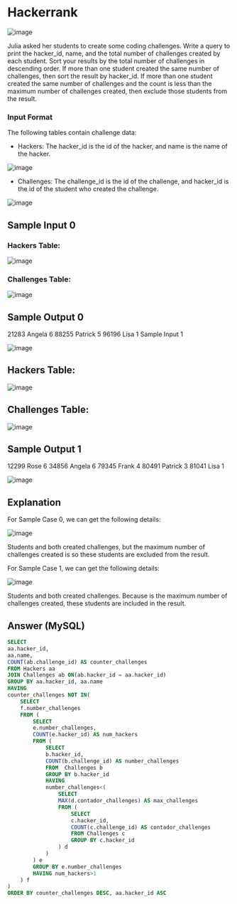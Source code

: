 # Hackerrank

![image](https://user-images.githubusercontent.com/23621801/157910858-72797917-f64a-4fdc-a42d-25f702962484.png)

Julia asked her students to create some coding challenges. Write a query to print the hacker_id, name, and the total number of challenges created by each student. Sort your results by the total number of challenges in descending order. If more than one student created the same number of challenges, then sort the result by hacker_id. If more than one student created the same number of challenges and the count is less than the maximum number of challenges created, then exclude those students from the result.

### Input Format

The following tables contain challenge data:

* Hackers: The hacker_id is the id of the hacker, and name is the name of the hacker. 

![image](https://user-images.githubusercontent.com/23621801/157917278-9e739c40-bce2-469e-88ee-20f40256aa6f.png)


* Challenges: The challenge_id is the id of the challenge, and hacker_id is the id of the student who created the challenge. 

![image](https://user-images.githubusercontent.com/23621801/157930914-05990901-3f0b-489f-82aa-a4d6d13249d6.png)


## Sample Input 0

### Hackers Table:  

![image](https://user-images.githubusercontent.com/23621801/157932049-aba7eecd-dbef-4115-94b4-418d68c2df21.png)


### Challenges Table: 

![image](https://user-images.githubusercontent.com/23621801/157932277-cb0beb5c-64e0-438f-9480-bad738b9039c.png)

## Sample Output 0

21283 Angela 6
88255 Patrick 5
96196 Lisa 1
Sample Input 1

![image](https://user-images.githubusercontent.com/23621801/157932332-d4d2268c-8be0-4892-af83-26605e006b0b.png)

## Hackers Table:  

![image](https://user-images.githubusercontent.com/23621801/157932491-23044fb2-4ebf-4516-879d-efa28be36e6e.png)

## Challenges Table: 

![image](https://user-images.githubusercontent.com/23621801/157932608-0a74aac4-672b-473c-a5ac-96a4de2cbfc0.png)

## Sample Output 1

12299 Rose 6
34856 Angela 6
79345 Frank 4
80491 Patrick 3
81041 Lisa 1

![image](https://user-images.githubusercontent.com/23621801/157932865-3d0570d7-9ef4-4384-a0a5-638f6ebde7a0.png)


## Explanation

For Sample Case 0, we can get the following details:

![image](https://user-images.githubusercontent.com/23621801/157936692-f49c45c6-f70f-42a4-923a-0b605bd3a32d.png)

Students  and  both created  challenges, but the maximum number of challenges created is  so these students are excluded from the result.

For Sample Case 1, we can get the following details:

![image](https://user-images.githubusercontent.com/23621801/157936859-efb04a71-8b5c-465b-8ed2-e577924bbc49.png)

Students  and  both created  challenges. Because  is the maximum number of challenges created, these students are included in the result.



## Answer (MySQL)

```sql
SELECT 
aa.hacker_id, 
aa.name, 
COUNT(ab.challenge_id) AS counter_challenges
FROM Hackers aa 
JOIN Challenges ab ON(ab.hacker_id = aa.hacker_id)
GROUP BY aa.hacker_id, aa.name
HAVING 
counter_challenges NOT IN(
    SELECT 
    f.number_challenges
    FROM (
        SELECT 
        e.number_challenges, 
        COUNT(e.hacker_id) AS num_hackers
        FROM (
            SELECT 
            b.hacker_id, 
            COUNT(b.challenge_id) AS number_challenges
            FROM  Challenges b 
            GROUP BY b.hacker_id 
            HAVING 
            number_challenges<(
                SELECT 
                MAX(d.contador_challenges) AS max_challenges 
                FROM (
                    SELECT 
                    c.hacker_id, 
                    COUNT(c.challenge_id) AS contador_challenges
                    FROM Challenges c 
                    GROUP BY c.hacker_id
                ) d
            )
        ) e 
        GROUP BY e.number_challenges
        HAVING num_hackers>1
    ) f
) 
ORDER BY counter_challenges DESC, aa.hacker_id ASC 

```

